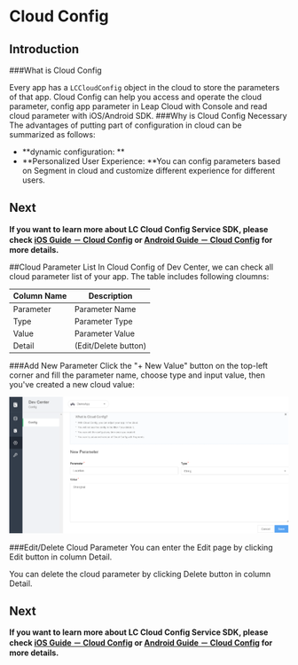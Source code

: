 # Cloud Config
## Introduction
###What is Cloud Config

Every app has a `LCCloudConfig` object in the cloud to store the parameters of that app. Cloud Config can help you access and operate the cloud parameter, config  app parameter in Leap Cloud with Console and read cloud parameter with iOS/Android SDK.
###Why is Cloud Config Necessary
The advantages of putting part of configuration in cloud can be summarized as follows:

* **dynamic configuration: **
* **Personalized User Experience: **You can config parameters based on Segment in cloud and customize different experience for different users.

## Next

**If you want to learn more about LC Cloud Config Service SDK, please check [iOS Guide － Cloud Config](LC_DOCS_GUIDE_LINK_PLACEHOLDER_IOS#CLOUD_CONFIG_EN) or [Android Guide － Cloud Config](LC_DOCS_GUIDE_LINK_PLACEHOLDER_ANDROID#CLOUD_CONFIG_EN) for more details.**

##Cloud Parameter List
In Cloud Config of Dev Center, we can check all cloud parameter list of your app. The table includes following cloumns:

Column Name|Description
-------|-------
Parameter|Parameter Name
Type|Parameter Type
Value|Parameter Value
Detail|(Edit/Delete button)

###Add New Parameter
Click the "+ New Value" button on the top-left corner and fill the parameter name, choose type and input value, then you've created a new cloud value:

![imgCFAddConfig.png](../../../images/imgCFAddConfig.png)

###Edit/Delete Cloud Parameter
You can enter the Edit page by clicking Edit button in column Detail.

You can delete the cloud parameter by clicking Delete button in column Detail.

## Next

**If you want to learn more about LC Cloud Config Service SDK, please check [iOS Guide － Cloud Config](LC_DOCS_GUIDE_LINK_PLACEHOLDER_IOS#CLOUD_CONFIG_EN) or [Android Guide － Cloud Config](LC_DOCS_GUIDE_LINK_PLACEHOLDER_ANDROID#CLOUD_CONFIG_EN) for more details.**
